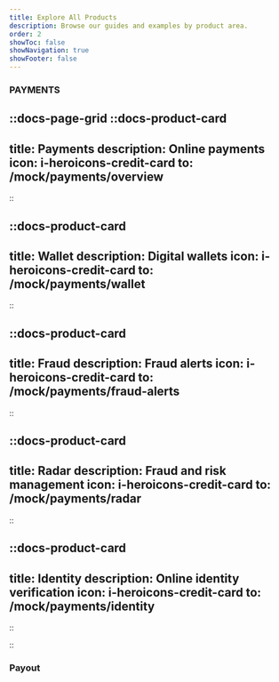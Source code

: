 ```yaml
---
title: Explore All Products
description: Browse our guides and examples by product area.
order: 2
showToc: false
showNavigation: true
showFooter: false
---
```


### PAYMENTS

::docs-page-grid
  ::docs-product-card
  ---
  title: Payments
  description: Online payments
  icon: i-heroicons-credit-card
  to: /mock/payments/overview
  ---
  ::

  ::docs-product-card
  ---
  title: Wallet
  description: Digital wallets
  icon: i-heroicons-credit-card
  to: /mock/payments/wallet
  ---
  ::

  ::docs-product-card
  ---
  title: Fraud
  description: Fraud alerts
  icon: i-heroicons-credit-card
  to: /mock/payments/fraud-alerts
  ---
  ::

  ::docs-product-card
  ---
  title: Radar
  description: Fraud and risk management
  icon: i-heroicons-credit-card
  to: /mock/payments/radar
  ---
  ::

  ::docs-product-card
  ---
  title: Identity
  description: Online identity verification
  icon: i-heroicons-credit-card
  to: /mock/payments/identity
  ---
  ::

::

### Payout
